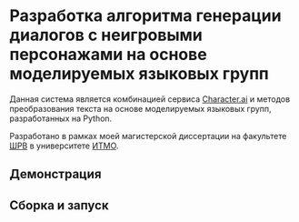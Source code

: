 # Разработка алгоритма генерации диалогов с неигровыми персонажами на основе моделируемых языковых групп
Данная система является комбинацией сервиса [Character.ai](https://character.ai/) и методов преобразования текста на основе моделируемых языковых групп, разработанных на Python.

Разработано в рамках моей магистерской диссертации на факультете [ШРВ](https://itmo.games/) в университете [ИТМО](https://itmo.ru/).

## Демонстрация

## Сборка и запуск

